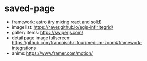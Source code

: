 # saved-page

- framework: astro (try mixing react and solid)
- image list: https://naver.github.io/egjs-infinitegrid/
- gallery items: https://swiperjs.com/
- detail page image fullscreen: https://github.com/francoischalifour/medium-zoom#framework-integrations
- anims: https://www.framer.com/motion/
